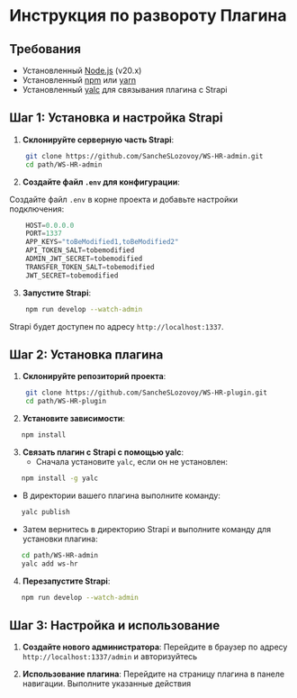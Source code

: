 # Инструкция по развороту Плагина

## Требования

- Установленный [Node.js](https://nodejs.org/) (v20.x)
- Установленный [npm](https://www.npmjs.com/) или [yarn](https://yarnpkg.com/)
- Установленный [yalc](https://github.com/alyssaxuu/yalc) для связывания плагина с Strapi



## Шаг 1: Установка и настройка Strapi

1. **Склонируйте серверную часть Strapi**:
```bash
    git clone https://github.com/SancheSLozovoy/WS-HR-admin.git
    cd path/WS-HR-admin
```

2. **Создайте файл `.env` для конфигурации**:

Создайте файл `.env` в корне проекта и добавьте настройки подключения:

```javascript
    HOST=0.0.0.0
    PORT=1337
    APP_KEYS="toBeModified1,toBeModified2"
    API_TOKEN_SALT=tobemodified
    ADMIN_JWT_SECRET=tobemodified
    TRANSFER_TOKEN_SALT=tobemodified
    JWT_SECRET=tobemodified
```

3. **Запустите Strapi**:
```bash
    npm run develop --watch-admin
```

Strapi будет доступен по адресу `http://localhost:1337`.

## Шаг 2: Установка плагина
1. **Склонируйте репозиторий проекта**:

```bash
    git clone https://github.com/SancheSLozovoy/WS-HR-plugin.git
    cd path/WS-HR-plugin
```

2. **Установите зависимости**:
```bash
   npm install
```

3. **Связать плагин с Strapi с помощью yalc**:
   - Сначала установите `yalc`, если он не установлен:
```bash
   npm install -g yalc
```

   - В директории вашего плагина выполните команду:
```bash
   yalc publish
```

   - Затем вернитесь в директорию Strapi и выполните команду для установки плагина:
```bash
   cd path/WS-HR-admin
   yalc add ws-hr
 ```

4. **Перезапустите Strapi**:
```bash
   npm run develop --watch-admin
```

## Шаг 3: Настройка и использование

1. **Создайте нового администратора**:
   Перейдите в браузер по адресу `http://localhost:1337/admin` и авторизуйтесь

2. **Использование плагина**:
    Перейдите на страницу плагина в панеле навигации. Выполните указанные действия 
